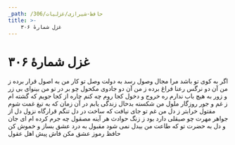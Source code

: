 ```yaml
---
_path: /حافظ-شیرازی/غزلیات/306
title: >-
    غزل شمارهٔ ۳۰۶
---
```

# غزل شمارهٔ ۳۰۶

اگر به کوی تو باشد مرا مجال وصول
رسد به دولت وصل تو کار من به اصول
قرار برده ز من آن دو نرگس رعنا
فراغ برده ز من آن دو جادوی مکحول
چو بر در تو من بینوای بی زر و زور
به هیچ باب ندارم ره خروج و دخول
کجا روم چه کنم چاره از کجا جویم
که گشته ام ز غم و جور روزگار ملول
من شکسته بدحال زندگی یابم
در آن زمان که به تیغ غمت شوم مقتول
خرابتر ز دل من غم تو جای نیافت
که ساخت در دل تنگم قرارگاه نزول
دل از جواهر مهرت چو صیقلی دارد
بود ز زنگ حوادث هر آینه مصقول
چه جرم کرده ام ای جان و دل به حضرت تو
که طاعت من بیدل نمی شود مقبول
به درد عشق بساز و خموش کن حافظ
رموز عشق مکن فاش پیش اهل عقول
